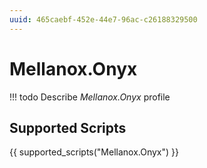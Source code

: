 ```yaml
---
uuid: 465caebf-452e-44e7-96ac-c26188329500
---
```


# Mellanox.Onyx


<!-- prettier-ignore -->
!!! todo
    Describe *Mellanox.Onyx* profile

## Supported Scripts

{{ supported_scripts("Mellanox.Onyx") }}
